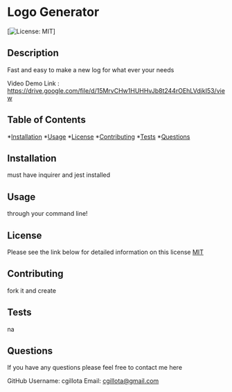 # Logo Generator 
   [![License: MIT](https://img.shields.io/badge/License-MIT-yellow.svg)]

  ## Description
   
  Fast and easy to make a new log for what ever your needs 
  
  Video Demo Link : https://drive.google.com/file/d/15MrvCHw1HUHHvJb8t244rOEhLVdjkI53/view 

  ## Table of Contents
  *[Installation](#installation)
  *[Usage](#usage)
  *[License](#license)
  *[Contributing](#contributing)
  *[Tests](#tests)
  *[Questions](#questions)

  ## Installation
 
  must have inquirer and jest installed

  ## Usage
  
  through your command line!

  ## License 

  Please see the link below for detailed information on this license
  [MIT](https://opensource.org/licenses/MIT)

  ## Contributing
  
  fork it and create 

  ## Tests
  
  na

  ## Questions 

  If you have any questions please feel free to contact me here  

  GitHub Username: cgillota
  Email: cgillota@gmail.com


